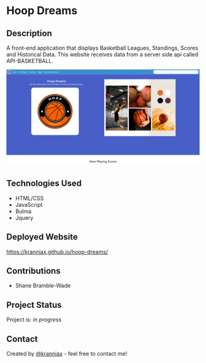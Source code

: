 # Hoop Dreams

## Description

A front-end application that displays Basketball Leagues, Standings, Scores and Historical Data. This website receives data from a server side api called API-BASKETBALL.

![Alt text](/assets/images/Screenshot%202024-09-05%20185057.jpg)

## Technologies Used

* HTML/CSS
* JavaScript
* Bulma
* Jquery

## Deployed Website

<https://kranniax.github.io/hoop-dreams/>

## Contributions

* Shane Bramble-Wade

## Project Status

Project is: _in progress_

## Contact

Created by [@kranniax](https://twitter.com/kranniax) - feel free to contact me!
